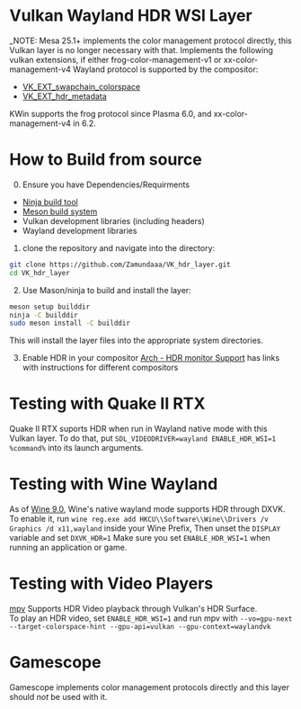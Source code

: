 # Vulkan Wayland HDR WSI Layer

_NOTE: Mesa 25.1+ implements the color management protocol directly, this Vulkan layer is no longer necessary with that.
Implements the following vulkan extensions, if either frog-color-management-v1 or xx-color-management-v4 Wayland protocol is supported by the compositor:
- [VK_EXT_swapchain_colorspace](https://registry.khronos.org/vulkan/specs/1.3-extensions/man/html/VK_EXT_swapchain_colorspace.html)
- [VK_EXT_hdr_metadata](https://registry.khronos.org/vulkan/specs/1.3-extensions/man/html/VK_EXT_hdr_metadata.html)

KWin supports the frog protocol since Plasma 6.0, and xx-color-management-v4 in 6.2.

# How to Build from source

0. Ensure you have Dependencies/Requirments
- [Ninja build tool](https://github.com/ninja-build/ninja/wiki)
- [Meson build system](https://mesonbuild.com/Getting-meson.html)
- Vulkan development libraries (including headers)
- Wayland development libraries

1. clone the repository and navigate into the directory:

```bash
git clone https://github.com/Zamundaaa/VK_hdr_layer.git
cd VK_hdr_layer
```
2. Use Mason/ninja to build and install the layer:

```bash
meson setup builddir
ninja -C builddir
sudo meson install -C builddir
```

This will install the layer files into the appropriate system directories.

3. Enable HDR in your compositor 
[Arch - HDR monitor Support](https://wiki.archlinux.org/title/HDR_monitor_support) has links with instructions for different compositors

# Testing with Quake II RTX

Quake II RTX suports HDR when run in Wayland native mode with this Vulkan layer. To do that, put `SDL_VIDEODRIVER=wayland ENABLE_HDR_WSI=1 %command%` into its launch arguments.

# Testing with Wine Wayland

As of [Wine 9.0](https://gitlab.winehq.org/wine/wine/-/releases/wine-9.0), Wine's native wayland mode supports HDR through DXVK.    
To enable it, run `wine reg.exe add HKCU\\Software\\Wine\\Drivers /v Graphics /d x11,wayland` inside your Wine Prefix, Then unset the `DISPLAY` variable and set `DXVK_HDR=1`
Make sure you set `ENABLE_HDR_WSI=1` when running an application or game.

# Testing with Video Players

[mpv](https://mpv.io/) Supports HDR Video playback through Vulkan's HDR Surface.    
To play an HDR video, set `ENABLE_HDR_WSI=1` and run mpv with `--vo=gpu-next --target-colorspace-hint --gpu-api=vulkan --gpu-context=waylandvk`

# Gamescope
Gamescope implements color management protocols directly and this layer should *not* be used with it.
